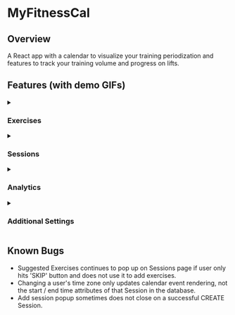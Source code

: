 # MyFitnessCal

<h2> Overview </h2>
A React app with a calendar to visualize your training periodization and features to track your training volume and progress on lifts.

<h2> Features (with demo GIFs)</h2>

<details>
<summary>
<h3> Exercises </h3>
</summary>
  
  <h4> Suggested Exercises </h4>
  On your first login, a popup will appear containing suggested exercises to add to your list. You can see which exercises you've selected in a sub-popup   that also allows you to un-select exercises. The list of suggested exercises can also be accessed from the Exercises page.
    <img src="https://user-images.githubusercontent.com/106716130/199360393-41aacfba-db92-4a65-85b2-43cc1b94885f.gif" />
  
  <h4> Add Exercise </h4>
  Add an exercise to your list. Attempting to add a duplicate exercise results in an error.
  <img src="https://user-images.githubusercontent.com/106716130/199361142-609194b9-7231-4f25-be5e-128c24280ead.gif" />
  
  <h4> Delete Exercise </h4>
  Delete an exercise from your list. </br>
  <img src="https://user-images.githubusercontent.com/106716130/199360645-9c03e692-b8e9-4aec-a18c-fe1a310e52bb.gif" />

</details>


<details>
    <summary>
<h3> Sessions </h3>
      </summary>

  <h4> Add Session </h4>
    <img src="https://user-images.githubusercontent.com/106716130/199361529-3432734d-1367-4f28-97f0-94360d5581f8.gif" />
  
  <h4> Edit Session </h4>
    <img src="https://user-images.githubusercontent.com/106716130/199361537-45ccbfbe-84c7-448a-834f-4372d954f145.gif" />
  
  <h4> Delete Session </h4>
    <img src="https://user-images.githubusercontent.com/106716130/199361548-c7e455d1-06bd-44c4-9c37-2c20c6eef34b.gif" />

  <h4> Add Sets to Session </h4>
      <img src="https://user-images.githubusercontent.com/106716130/199361550-97b195ad-7a0a-4cf1-b558-a70847c14620.gif" />

  <h4> Delete Sets from Session </h4>
    <img src="https://user-images.githubusercontent.com/106716130/199361555-9a16f8b9-10e3-43fa-8c86-01d8f4605516.gif" />
  
</details>

    
<details>
  <summary>
<h3> Analytics </h3>
    </summary>

   <h4> Volume Counter </h4>
    Returns the number of sets performed for the chosen muscle group within the given date range. Also includes a breakdown of exercises (per muscle            group) as well as extra statistics like maximum weight and average reps per set.
          <img src="https://user-images.githubusercontent.com/106716130/199361814-8b61b346-5ec8-4a00-a5d0-7db1e3d038fd.gif" />


  <h4> Progress Tracker </h4>
  Returns all the sets performed for the chosen exercise within the given date range, grouped by session and sorted by date in descending order, such       that the most recent session is shown first. </br>
    <img src="https://user-images.githubusercontent.com/106716130/199361877-b2e64b8f-32b3-4d62-bcab-2356cb7716fd.gif" />

  </details>

<details>
  <summary>
<h3> Additional Settings </h3>
    </summary>

  <h4> Toggle dark / light theme </h4>
      <img src="https://user-images.githubusercontent.com/106716130/199361961-f86e8efe-50ee-439b-91f4-7b1dfdd91141.gif" />

  <h4> Time zone support </h4>
      So that calendar events (sessions) display on the calendar at the correct time.
            <img src="https://user-images.githubusercontent.com/106716130/199361972-48c3211d-0b56-41a7-b750-20b3ffe88654.gif" />


  <h4> Deactivate account </h4>
      <img src="https://user-images.githubusercontent.com/106716130/199361960-1e55baae-a2b0-4492-b662-c5a21819228e.gif" />

  </details>

<h2> Known Bugs </h2>
  <ul>
    <li> Suggested Exercises continues to pop up on Sessions page if user only hits 'SKIP' button and does not use it to add exercises.</li>
        <li> Changing a user's time zone only updates calendar event rendering, not the start / end time attributes of that Session in the database.</li>
        <li> Add session popup sometimes does not close on a successful CREATE Session.</li>
  </ul>
    
